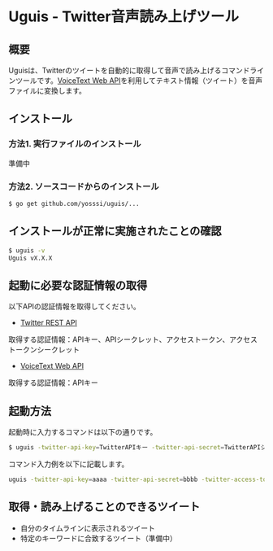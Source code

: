 # Uguis - Twitter音声読み上げツール

## 概要

Uguisは、Twitterのツイートを自動的に取得して音声で読み上げるコマンドラインツールです。[VoiceText Web API](https://cloud.voicetext.jp/webapi)を利用してテキスト情報（ツイート）を音声ファイルに変換します。

## インストール

### 方法1. 実行ファイルのインストール

準備中

### 方法2. ソースコードからのインストール

```sh
$ go get github.com/yosssi/uguis/...
```

## インストールが正常に実施されたことの確認

```sh
$ uguis -v
Uguis vX.X.X
```

## 起動に必要な認証情報の取得

以下APIの認証情報を取得してください。

* [Twitter REST API](https://dev.twitter.com/)

取得する認証情報：APIキー、APIシークレット、アクセストークン、アクセストークンシークレット

* [VoiceText Web API](https://cloud.voicetext.jp/webapi)

取得する認証情報：APIキー

## 起動方法

起動時に入力するコマンドは以下の通りです。

```sh
$ uguis -twitter-api-key=TwitterAPIキー -twitter-api-secret=TwitterAPIシークレット -twitter-access-token=Twitterアクセストークン -twitter-access-token-secret=Twitterアクセストークンシークレット -voicetext-api-key=VoiceTextAPIキー -p=音声ファイル再生コマンド
```

コマンド入力例を以下に記載します。

```sh
uguis -twitter-api-key=aaaa -twitter-api-secret=bbbb -twitter-access-token=cccc -twitter-access-token-secret=dddd -voicetext-api-key=eeee -p=afplay
```

## 取得・読み上げることのできるツイート

* 自分のタイムラインに表示されるツイート
* 特定のキーワードに合致するツイート（準備中）

